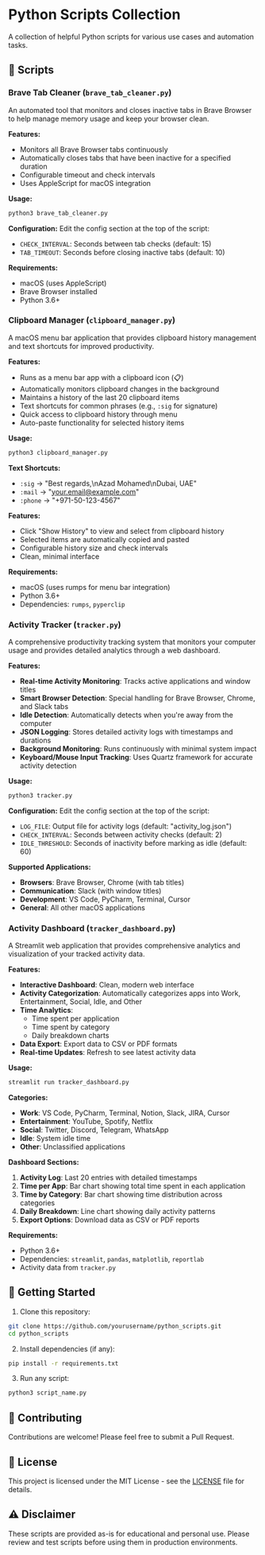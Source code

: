 # Python Scripts Collection

A collection of helpful Python scripts for various use cases and automation tasks.

## 📁 Scripts

### Brave Tab Cleaner (`brave_tab_cleaner.py`)

An automated tool that monitors and closes inactive tabs in Brave Browser to help manage memory usage and keep your browser clean.

**Features:**
- Monitors all Brave Browser tabs continuously
- Automatically closes tabs that have been inactive for a specified duration
- Configurable timeout and check intervals
- Uses AppleScript for macOS integration

**Usage:**
```bash
python3 brave_tab_cleaner.py
```

**Configuration:**
Edit the config section at the top of the script:
- `CHECK_INTERVAL`: Seconds between tab checks (default: 15)
- `TAB_TIMEOUT`: Seconds before closing inactive tabs (default: 10)

**Requirements:**
- macOS (uses AppleScript)
- Brave Browser installed
- Python 3.6+

### Clipboard Manager (`clipboard_manager.py`)

A macOS menu bar application that provides clipboard history management and text shortcuts for improved productivity.

**Features:**
- Runs as a menu bar app with a clipboard icon (📋)
- Automatically monitors clipboard changes in the background
- Maintains a history of the last 20 clipboard items
- Text shortcuts for common phrases (e.g., `:sig` for signature)
- Quick access to clipboard history through menu
- Auto-paste functionality for selected history items

**Usage:**
```bash
python3 clipboard_manager.py
```

**Text Shortcuts:**
- `:sig` → "Best regards,\nAzad Mohamed\nDubai, UAE"
- `:mail` → "your.email@example.com"
- `:phone` → "+971-50-123-4567"

**Features:**
- Click "Show History" to view and select from clipboard history
- Selected items are automatically copied and pasted
- Configurable history size and check intervals
- Clean, minimal interface

**Requirements:**
- macOS (uses rumps for menu bar integration)
- Python 3.6+
- Dependencies: `rumps`, `pyperclip`

### Activity Tracker (`tracker.py`)

A comprehensive productivity tracking system that monitors your computer usage and provides detailed analytics through a web dashboard.

**Features:**
- **Real-time Activity Monitoring**: Tracks active applications and window titles
- **Smart Browser Detection**: Special handling for Brave Browser, Chrome, and Slack tabs
- **Idle Detection**: Automatically detects when you're away from the computer
- **JSON Logging**: Stores detailed activity logs with timestamps and durations
- **Background Monitoring**: Runs continuously with minimal system impact
- **Keyboard/Mouse Input Tracking**: Uses Quartz framework for accurate activity detection

**Usage:**
```bash
python3 tracker.py
```

**Configuration:**
Edit the config section at the top of the script:
- `LOG_FILE`: Output file for activity logs (default: "activity_log.json")
- `CHECK_INTERVAL`: Seconds between activity checks (default: 2)
- `IDLE_THRESHOLD`: Seconds of inactivity before marking as idle (default: 60)

**Supported Applications:**
- **Browsers**: Brave Browser, Chrome (with tab titles)
- **Communication**: Slack (with window titles)
- **Development**: VS Code, PyCharm, Terminal, Cursor
- **General**: All other macOS applications

### Activity Dashboard (`tracker_dashboard.py`)

A Streamlit web application that provides comprehensive analytics and visualization of your tracked activity data.

**Features:**
- **Interactive Dashboard**: Clean, modern web interface
- **Activity Categorization**: Automatically categorizes apps into Work, Entertainment, Social, Idle, and Other
- **Time Analytics**: 
  - Time spent per application
  - Time spent by category
  - Daily breakdown charts
- **Data Export**: Export data to CSV or PDF formats
- **Real-time Updates**: Refresh to see latest activity data

**Usage:**
```bash
streamlit run tracker_dashboard.py
```

**Categories:**
- **Work**: VS Code, PyCharm, Terminal, Notion, Slack, JIRA, Cursor
- **Entertainment**: YouTube, Spotify, Netflix
- **Social**: Twitter, Discord, Telegram, WhatsApp
- **Idle**: System idle time
- **Other**: Unclassified applications

**Dashboard Sections:**
1. **Activity Log**: Last 20 entries with detailed timestamps
2. **Time per App**: Bar chart showing total time spent in each application
3. **Time by Category**: Bar chart showing time distribution across categories
4. **Daily Breakdown**: Line chart showing daily activity patterns
5. **Export Options**: Download data as CSV or PDF reports

**Requirements:**
- Python 3.6+
- Dependencies: `streamlit`, `pandas`, `matplotlib`, `reportlab`
- Activity data from `tracker.py`

## 🚀 Getting Started

1. Clone this repository:
```bash
git clone https://github.com/yourusername/python_scripts.git
cd python_scripts
```

2. Install dependencies (if any):
```bash
pip install -r requirements.txt
```

3. Run any script:
```bash
python3 script_name.py
```

## 🤝 Contributing

Contributions are welcome! Please feel free to submit a Pull Request.

## 📄 License

This project is licensed under the MIT License - see the [LICENSE](LICENSE) file for details.

## ⚠️ Disclaimer

These scripts are provided as-is for educational and personal use. Please review and test scripts before using them in production environments.

